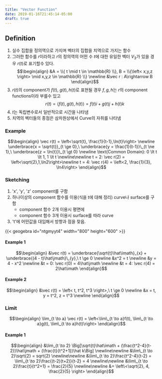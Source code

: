 ```yaml
---
title: "Vector Function"
date: 2019-01-16T21:45:14-05:00
draft: true
---
```


## Definition
1. 실수 집합을 정의역으로 가지며 벡터의 집합을 치역으로 가지는 함수
2. 그러한 함수를 $r$이라하고 $r$의 정의역의 어떤 수 $t$에 대한 유일한 벡터 $V_3$가 있을 경우 $r(t)$로 표기할수 있다.
$$\begin{align}
&A = \\{ t \mid t \in \mathbb{R} \\}, B = \\{\left< x,y,z \right> \mid x,y,z \in \mathbb{R} \\} \newline
&\vec r : A\rightarrow B
\end{align}$$
3. $r(t)$의 component가 $f(t),\ g(t), h(t)$로 표현될 경우 $f, g, h$는 $r$의 component functions이라 부를수 있고
$$r(t) = \left< f(t),g(t),h(t) \right> = f(t)i + g(t)j + h(t)k$$
4. $t$는 독립변수로서 일반적으로 시간을 나타냄
5. 치역의 벡터들의 종점은 삼차원상에서 Curve의 자취를 나타냄

### Example
$$\begin{align}
\vec r(t) = \left<\sqrt{t}, \frac{1}{t-1},\ln{t}\right> \newline
\underbrace{x = \sqrt{t}}_{t \ge 0},\ \underbrace{y = \frac{1}{t-1}}\_{t \ne 1},\ \underbrace{z = \ln{t}}\_{t \gt 0} \newline 
\text{Common Domain}: 0 \lt t \lt 1, 1 \lt t \newline\newline
t = 2: \vec r(2) = \left<\sqrt{2},1,\ln2\right>\newline
t = 4: \vec r(4) = \left<2, \frac{1}{3}, \ln4\right>
\end{align}$$

### Sketching
1. 'x', 'y', 'z' component를 구함
2. 하나이상의 component 함수를 이용(식을 t에 대해 정리) curve나 surface를 구함
    * component 함수 2개 이용시 평면에  
    * component 함수 3개 이용시 surface를 따라 curve 
3. 't'에 어떤값을 대입해서 방향과 점을 찾음.

{{< geogebra id="ntgmyyt4" width="800" height="600" >}}

#### Example 1
$$\begin{align}
&\vec r(t) = \underbrace{\sqrt{t}\hat\imath}_{x} + \underbrace{(4 - t)\hat\jmath}\_{y},\ t \ge 0 \newline
&x^2  = t \newline
&y = 4 - x^2 \newline
&t = 0: \vec r(0) = 4\hat\jmath \newline
&t = 4: \vec r(4) = 2\hat\imath
\end{align}$$

#### Example 2
$$\begin{align}
&\vec r(t) = \left< t, t^2, t^3 \right>,\ t \ge 0 \newline
&x = t, y = t^2, z = t^3 \newline
\end{align}$$

### Limit
$$\begin{align}
\lim_{t \to a} \vec r(t) = \left<\lim\_{t \to a}f(t), \lim\_{t \to a}g(t), \lim\_{t \to a}h(t)\right>
\end{align}$$

#### Example 1
$$\begin{align}
&\lim_{t \to 2} \Big[\sqrt{t}\hat\imath + (\frac{t^2-4}{t-2})\hat\jmath + (\frac{t}{t^2+1})\hat k\Big] \newline\newline
&\lim\_{t \to 2}\sqrt{2} = sqrt{2} \newline\newline
&\lim\_{t \to 2}\frac{t^2-4}{t-2} = \lim\_{t \to 2}\frac{(t-2)(t+2)}{t-2} = 4 \newline\newline
&\lim\_{t \to 2}\frac{t}{t^2+1} = \frac{2}{5} \newline\newline
&= \left\<\sqrt{2}, 4, \frac{2}{5} \right>
\end{align}$$